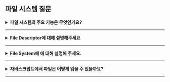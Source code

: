 ## 파일 시스템 질문

<details>
<summary> <strong> 파일 시스템의 주요 기능은 무엇인가요? </strong></summary>
<div markdown="1">
데이터를 저장하고 관리하는 방법을 정의하는 시스템이다.

1. 파일 저장 및 관리: 데이터를 파일로 저장하고 파일의 이름, 위치, 권한 등을 관리
2. 파일 접근 제어: 사용자가 파일에 접근할 수 있는 권한을 관리
3. 디렉토리 관리: 파일을 디렉토리로 조직하여 계층 구조로 관리
4. 파일 이름과 경로 관리: 파일에 이름을 붙여 찾기 쉽게 하고, 경로를 통해 파일을 찾을 수 있게 함
5. 파일 메타데이터 저장: 파일의 크기, 생성 시간, 수정 시간, 권한 등의 정보를 저장
6. 파일 및 디스크 공간 할당: 하드 디스크의 공간을 효율적으로 할당하고 관리

<details>
<summary> <strong> I-Node가 무엇인가요? </strong></summary>
<div markdown="1">

파일 시스템에서 파일이나 디렉토리의 메타데이터를 저장하는 데이터 구조이다. I-Node는 실제 파일 데이터의 위치, 파일 크기, 소유자, 권한, 수정 시간 등의 정보를 포함한다. 파일 내용 자체는 I-Node에 포함되지 않으며, I-Node는 파일에 대한 정보를 관리하는 역할을 한다.

</div>
</details>

<details>
<summary> <strong> 파일 시스템의 저널링이란 무엇인가요? </strong></summary>
<div markdown="1">
파일 시스템에서 데이터를 안전하게 저장하고 시스템이 예기치 않게 종료되었을 때 데이터를 복구할 수 있도록 하는 기술이다. 저널링 파일 시스템은 파일 시스템의 변경 사항을 먼저 저널에 기록하고 실제 데이터에 반영한다. 시스템 충돌이 발생해도 저널을 통해 복구할 수 있기 때문에 데이터 손실을 최소화 할 수있다.

</div>
</details>

</div>
</details>

---

<details>
<summary> <strong> File Descriptor에 대해 설명해주세요 </strong></summary>
<div markdown="1">

운영체제에서 열린 파일이나 소켓 등의 리소스를 식별하는 정수이다. 파일을 열면 운영체제는 해당 파일에 대해 고유한 파일 디스크립터를 반환하며 이 디스크립터를 통해 프로세스는 파일에 대한 읽기 쓰기 작업을 수행할 수 있다. 파일을 다룰 때 사용하는 개념으로, 프로세스에서 특정 파일에 접근할 때 사용하는 추상적인 값이다.

기본적으로 할당되는 파일디스크립터는 표준 입력(0), 표준 출력(1), 표준 오류(2)가 있다.

</div>
</details>

---

<details>
<summary> <strong> File System에 에 대해 설명해 주세요. </strong></summary>
<div markdown="1">

파일 시스템은 데이터를 저장하고 관리하는 시스템이다. 하드 드라이브나 SSD와 같은 저장 장치에 데이터를 파일 형태로 저장하고, 파일을 효율적으로 검색하고 수정할 수 있는 방법을 제공한다. 파일을 저장하는 구조와 해당 파일을 읽고 쓰는 방식을 정의하며 데이터를 블록 단위로 관리한다.

- 파일: 데이터 저장 단위
- 디렉토리: 파일을 그룹화하고 계층 구조로 관리
- I-Node: 파일에 대한 메타데이터를 저장하는 구조
- 블록: 실제 파일 데이터가 저장되는 단위

<details>
<summary> <strong> 파일 시스템과 데이터베이스의 차이에 대해 설명해주세요 </strong></summary>
<div markdown="1">

파일 시스템은 주로 파일을 저장하고 관리하는 시스템으로, 데이터를 순차적으로 저장하고 데이터의 구조는 상대적으로 단순하다. 데이터의 검색, 수정, 삭제가 느리거나 효율적이지 않을 수 있다.

데이터베이스는 데이터를 구조적으로 관리하고 고급 검색, 쿼리, 트랜잭션 처리 및 데이터 일관성을 보장한다. 데이터는 테이블 형태로 저장되면 SQL 같은 쿼리 언어를 통해 효율적으로 데이터를 검색하고 처리할 수 있다. 데이터베이스는 데이터 무결성, 관계, 트랜잭션 관리 등의 기능을 제공한다.

</div>
</details>

</div>
</details>

---

<details>
<summary> <strong> 자바스크립트에서 파일은 어떻게 읽을 수 있을까요? </strong></summary>
<div markdown="1">

Node.js에서는 `fs` 모듈을 사용해 파일을 읽을 수 있다.

브라우저에서는 File API를 사용해 파일을 읽을 수 있다. 사용자가 파일을 선택한 후 FileReader 객체를 사용해 파일을 읽을 수 있다.

<details>
<summary> <strong> Node.js에서 파일을 동기적으로 읽을 때와 비동기적으로 읽는 것의 차이는 무엇인가요? </strong></summary>
<div markdown="1">

동기적 읽기: `fs.readFileSync()` 는 파일을 읽을 때, 파일을 모두 읽을 때까지 다음 작업을 진행하지 않는다. 읽은 데이터가 반환될 때까지 프로그램이 멈추기 때문에 파일 읽기 동안 다른 작업을 처리할 수 없으므로 큰 파일을 읽을 때 성능이 떨어질 수 있다.

비동기적 읽기: `fs.readFile()` 는 파일을 읽는 동안 다른 작업을 계속할 수 있게 해주낟. 파일 읽는 작업이 끝나면 콜백 함수가 호출되어 데이터를 처리한다. 이 방식은 파일 읽기 동안 다른 작업을 차단하지 않기 때문에 성능이 더 효율적이다.

</div>
</details>

</div>
</details>

---
